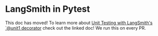 # LangSmith in Pytest

This doc has moved! To learn more about [Unit Testing with LangSmith's `@unit1 decorator](https://docs.smith.langchain.com/evaluation/faq/unit-testing) check out the linked doc! We run this on every PR.
